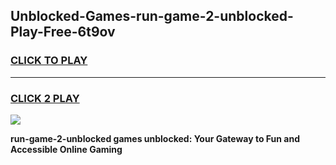 
## Unblocked-Games-run-game-2-unblocked-Play-Free-6t9ov
<h3>
<a href="https://premium76.site?title=run-game-2-unblocked&ref=23A">CLICK TO PLAY</a></h3>
<hr>

<h3>
<a href="https://premium76.site?title=run-game-2-unblocked&ref=23A">CLICK 2 PLAY</a>
  
</h3>

<a href="https://premium76.site?title=run-game-2-unblocked&ref=23A"><img src="https://clearcache.store/games.png"></a>


**run-game-2-unblocked games unblocked: Your Gateway to Fun and Accessible Online Gaming**
